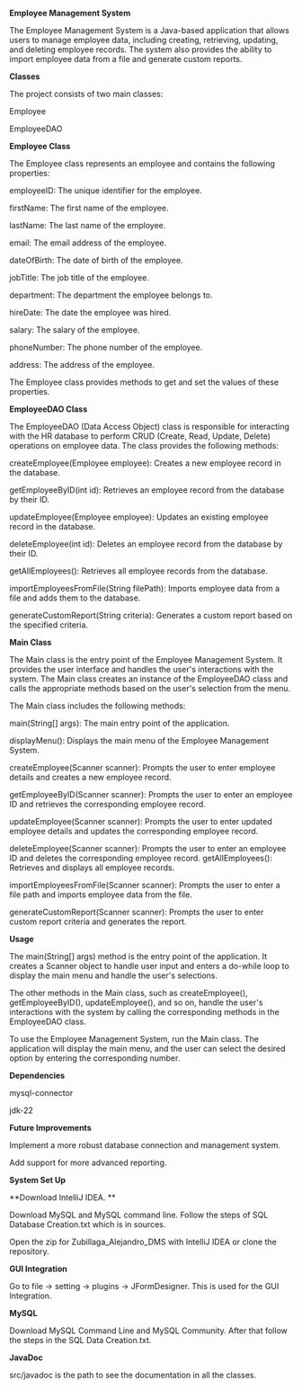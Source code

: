 **Employee Management System**

The Employee Management System is a Java-based application that allows users to manage employee data, including creating, retrieving, updating, and deleting employee records. The system also provides the ability to import employee data from a file and generate custom reports.

**Classes**

The project consists of two main classes:

Employee

EmployeeDAO

**Employee Class**

The Employee class represents an employee and contains the following properties:

employeeID: The unique identifier for the employee.

firstName: The first name of the employee.

lastName: The last name of the employee.

email: The email address of the employee.

dateOfBirth: The date of birth of the employee.

jobTitle: The job title of the employee.

department: The department the employee belongs to.

hireDate: The date the employee was hired.

salary: The salary of the employee.

phoneNumber: The phone number of the employee.

address: The address of the employee.

The Employee class provides methods to get and set the values of these properties.

**EmployeeDAO Class**

The EmployeeDAO (Data Access Object) class is responsible for interacting with the HR database to perform CRUD (Create, Read, Update, Delete) operations on employee data. The class provides the following methods:

createEmployee(Employee employee): Creates a new employee record in the database.

getEmployeeByID(int id): Retrieves an employee record from the database by their ID.

updateEmployee(Employee employee): Updates an existing employee record in the database.

deleteEmployee(int id): Deletes an employee record from the database by their ID.

getAllEmployees(): Retrieves all employee records from the database.

importEmployeesFromFile(String filePath): Imports employee data from a file and adds them to the database.

generateCustomReport(String criteria): Generates a custom report based on the specified criteria.

**Main Class**

The Main class is the entry point of the Employee Management System. It provides the user interface and handles the user's interactions with the system. The Main class creates an instance of the EmployeeDAO class and calls the appropriate methods based on the user's selection from the menu.

The Main class includes the following methods:

main(String[] args): The main entry point of the application.

displayMenu(): Displays the main menu of the Employee Management System.

createEmployee(Scanner scanner): Prompts the user to enter employee details and creates a new employee record.

getEmployeeByID(Scanner scanner): Prompts the user to enter an employee ID and retrieves the corresponding employee record.

updateEmployee(Scanner scanner): Prompts the user to enter updated employee details and updates the corresponding employee record.

deleteEmployee(Scanner scanner): Prompts the user to enter an employee ID and deletes the corresponding employee record.
getAllEmployees(): Retrieves and displays all employee records.

importEmployeesFromFile(Scanner scanner): Prompts the user to enter a file path and imports employee data from the file.

generateCustomReport(Scanner scanner): Prompts the user to enter custom report criteria and generates the report.

**Usage**

The main(String[] args) method is the entry point of the application. It creates a Scanner object to handle user input and enters a do-while loop to display the main menu and handle the user's selections.

The other methods in the Main class, such as createEmployee(), getEmployeeByID(), updateEmployee(), and so on, handle the user's interactions with the system by calling the corresponding methods in the EmployeeDAO class.

To use the Employee Management System, run the Main class. The application will display the main menu, and the user can select the desired option by entering the corresponding number.

**Dependencies**

mysql-connector 

jdk-22

**Future Improvements**

Implement a more robust database connection and management system.

Add support for more advanced reporting.

**System Set Up**

**Download IntelliJ IDEA. **

Download MySQL and MySQL command line. Follow the steps of SQL Database Creation.txt which is in sources.

Open the zip for Zubillaga_Alejandro_DMS with IntelliJ IDEA or clone the repository.

**GUI Integration**

Go to file -> setting -> plugins -> JFormDesigner. This is used for the GUI Integration.

**MySQL**

Download MySQL Command Line and MySQL Community. After that follow the steps in the SQL Data Creation.txt. 

**JavaDoc**

src/javadoc is the path to see the documentation in all the classes.

